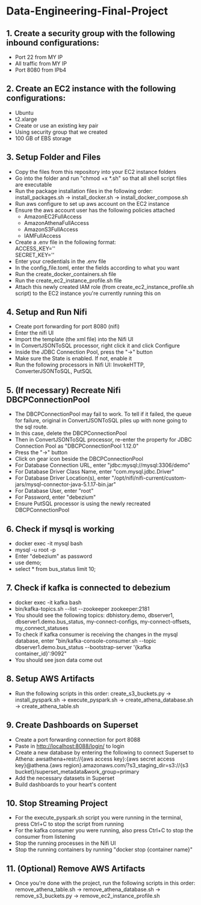 # Data-Engineering-Final-Project

## 1. Create a security group with the following inbound configurations:
  - Port 22 from MY IP
  - All traffic from MY IP
  - Port 8080 from IPb4
## 2. Create an EC2 instance with the following configurations:
  - Ubuntu
  - t2.xlarge
  - Create or use an existing key pair
  - Using security group that we created
  - 100 GB of EBS storage
## 3. Setup Folder and Files
  - Copy the files from this repository into your EC2 instance folders
  - Go into the folder and run "chmod +x *.sh" so that all shell script files are executable
  - Run the package installation files in the following order: install_packages.sh -> install_docker.sh -> install_docker_compose.sh
  - Run aws configure to set up aws account on the EC2 instance
  - Ensure the aws account user has the following policies attached
    - AmazonEC2FullAccess
    - AmazonAthenaFullAccess
    - AmazonS3FullAccess
    - IAMFullAccess
  - Create a .env file in the following format:
  <br>ACCESS_KEY=''
  <br>SECRET_KEY=''
  - Enter your credentials in the .env file
  - In the config_file.toml, enter the fields according to what you want
  - Run the create_docker_containers.sh file
  - Run the create_ec2_instance_profile.sh file
  - Attach this newly created IAM role (from create_ec2_instance_profile.sh script) to the EC2 instance you're currently running this on
## 4. Setup and Run Nifi
  - Create port forwarding for port 8080 (nifi)
  - Enter the nifi UI
  - Import the template (the xml file) into the Nifi UI
  - In ConvertJSONToSQL processor, right click it and click Configure
  - Inside the JDBC Connection Pool, press the "->" button
  - Make sure the State is enabled. If not, enable it
  - Run the following processors in Nifi UI: InvokeHTTP, ConverterJSONToSQL, PutSQL
## 5. (If necessary) Recreate Nifi DBCPConnectionPool
  - The DBCPConnectionPool may fail to work. To tell if it failed, the queue for failure, original in ConvertJSONToSQL piles up with none going to the sql route.
  - In this case, delete the DBCPConnectionPool
  - Then in ConvertJSONToSQL processor, re-enter the property for JDBC Connection Pool as "DBCPConnectionPool 1.12.0"
  - Press the "->" button
  - Click on gear icon beside the DBCPConnectionPool
  - For Database Connection URL, enter "jdbc:mysql://mysql:3306/demo"
  - For Database Driver Class Name, enter "com.mysql.jdbc.Driver"
  - For Database Driver Location(s), enter "/opt/nifi/nifi-current/custom-jars/mysql-connector-java-5.1.17-bin.jar"
  - For Database User, enter "root"
  - For Password, enter "debezium"
  - Ensure PutSQL processor is using the newly recreated DBCPConnectionPool
## 6. Check if mysql is working
  - docker exec -it mysql bash
  - mysql -u root -p
  - Enter "debezium" as password
  - use demo;
  - select * from bus_status limit 10;
## 7. Check if kafka is connected to debezium
  - docker exec -it kafka bash
  - bin/kafka-topics.sh --list --zookeeper zookeeper:2181
  - You should see the following topics: dbhistory.demo, dbserver1, dbserver1.demo.bus_status, my-connect-configs, my-connect-offsets, my_connect_statuses
  - To check if kafka consumer is receiving the changes in the mysql database, enter "bin/kafka-console-consumer.sh --topic dbserver1.demo.bus_status --bootstrap-server '{kafka container_id}':9092"
  - You should see json data come out
## 8. Setup AWS Artifacts
  - Run the following scripts in this order: create_s3_buckets.py -> install_pyspark.sh -> execute_pyspark.sh -> create_athena_database.sh -> create_athena_table.sh
## 9. Create Dashboards on Superset
  - Create a port forwarding connection for port 8088
  - Paste in [http://localhost:8088/login/](http://localhost:8088/login/) to login
  - Create a new database by entering the following to connect Superset to Athena:
awsathena+rest://{aws access key}:{aws secret access key}@athena.{aws region}.amazonaws.com/?s3_staging_dir=s3://{s3 bucket}/superset_metadata&work_group=primary
  - Add the necessary datasets in Superset
  - Build dashboards to your heart's content
## 10. Stop Streaming Project
  - For the execute_pyspark.sh script you were running in the terminal, press Ctrl+C to stop the script from running
  - For the kafka consumer you were running, also press Ctrl+C to stop the consumer from listening
  - Stop the running processes in the Nifi UI
  - Stop the running containers by running "docker stop {container name}"
## 11. (Optional) Remove AWS Artifacts
  - Once you're done with the project, run the following scripts in this order: remove_athena_table.sh -> remove_athena_database.sh -> remove_s3_buckets.py -> remove_ec2_instance_profile.sh
